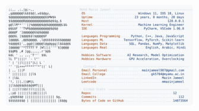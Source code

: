 <picture>
  <source srcset="https://raw.githubusercontent.com/mmazinjameel/mmazinjameel/main/dark_mode.svg?v=1754143802" media="(prefers-color-scheme: dark)">
  <img src="https://raw.githubusercontent.com/mmazinjameel/mmazinjameel/main/light_mode.svg?v=1754143802">
</picture>
